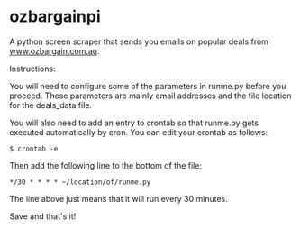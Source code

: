 # ozbargainpi
A python screen scraper that sends you emails on popular deals from www.ozbargain.com.au.

Instructions:

You will need to configure some of the parameters in runme.py before you proceed.
These parameters are mainly email addresses and the file location for the deals_data file.

You will also need to add an entry to crontab so that runme.py gets executed automatically by cron.
You can edit your crontab as follows:

	$ crontab -e
	
Then add the following line to the bottom of the file:

	*/30 * * * * ~/location/of/runme.py
	
The line above just means that it will run every 30 minutes.

Save and that's it!   

